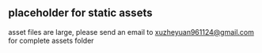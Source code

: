 ## placeholder for static assets
asset files are large, please send an email to xuzheyuan961124@gmail.com for complete assets folder
